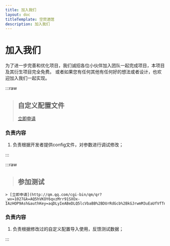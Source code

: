 ```yaml
---
title: 加入我们
layout: doc
titleTemplate: 空荧酒馆
description: 加入我们
---
```


# 加入我们

为了进一步完善和优化项目，我们诚招各位小伙伴加入团队一起完成项目，本项目及其衍生项目完全免费。
或者如果您有任何其他有任何好的想法或者设计，也欢迎加入我们一起实现。

:::raw

> ## 自定义配置文件
>
> [立即申请](http://qm.qq.com/cgi-bin/qm/qr?_wv=1027&k=AQ5hVKOY6qvzMrr91SXOx-IAzHOP9Ash&authKey=aqDLyIeABeDLQ5lcVbaBB%2BDUrRdGcb%2BkGJrwmM3uEaUfVfTnLj019izlWiQc5KJb&noverify=0&group_code=955219205)

### 负责内容

1. 负责根据开发者提供config文件，对参数进行调试修改；

:::

:::raw

> ## 参加测试
>
	> [立即申请](http://qm.qq.com/cgi-bin/qm/qr?_wv=1027&k=AQ5hVKOY6qvzMrr91SXOx-IAzHOP9Ash&authKey=aqDLyIeABeDLQ5lcVbaBB%2BDUrRdGcb%2BkGJrwmM3uEaUfVfTnLj019izlWiQc5KJb&noverify=0&group_code=955219205)

### 负责内容

1. 负责根据修改过的自定义配置导入使用，反馈测试数据；

:::



<script setup>
import { useUrlSearchParams } from '@vueuse/core'
import { onMounted } from 'vue'
import { isNumber } from '../.vitepress/theme/utils'

const params = useUrlSearchParams('history')
const group = [
  {id: 'dd', link: 'http://qm.qq.com/cgi-bin/qm/qr?_wv=1027&k=-HGS3II1no-AEcWHYdrhsJCN2IfKQeji&authKey=qbjuuv5VygEdFUAZSCCr2kim3V0lYvLvRjJwM7nv8KplMKjVAO4m2FuDovmcx%2FJP&noverify=0&group_code=522563995 '},
  {id: 'kf', link: 'https://qm.qq.com/cgi-bin/qm/qr?k=wXbtoDmXCjlR8iJ-3lRwdNIOWio3quit&jump_from=webapi&authKey=aS/Be7vKSbcu/6zrmYVlpF6DsSnkHVMGT6Arn+RU+IiJf8ItKIFEXnVvfFmOL9We' }
]

function jump() {
    const target = String(params.q).toLocaleLowerCase()

    group.forEach((val) => {
      if (val.id === target) {
        location.href = val.link
      }
    })
}

onMounted(()=> {
  jump()
})
</script>

<style lang="scss" scoped>

.vp-raw {
  padding: 0 28px 24px 28px;
  box-shadow: var(--vp-shadow-2);
  display: flex;
  flex-direction: column;
  width: 100%;
  margin-bottom: 36px;
  font-size: 15px;
  transition: all .5s,box-shadow .25s ease,border-color .25s ease;
  border-radius: 6px;
  background-color: var(--vp-custom-block-info-bg);
  margin-top: 2rem;
  &::after {

  }
  
  .layer.tiny {
  z-index: -2;
  width: 80%;
  transform: translate(-50%,12px);
  background: #F1F2F3;
  }
  
  &:hover{
    transform: translate3d(0, -8px, 0);
    box-shadow: var(--vp-shadow-3);
  }
    
  .header-anchor {
    display: none;
  }
  h3 {
    margin: 0;
  }
  code {
    font-weight: 600;
  }
  blockquote {
    display: flex;
    border-left: none;
    justify-content: space-between;
    align-items: center;
    width: 100%;
    border-bottom: 2px solid var(--vp-c-divider);
    padding-bottom: 18px;
    padding-left: 0;
    h2 {
      padding-top: 0;
      letter-spacing: 0;
      margin: 0;
    }
    a {
      display: inline-block;
      border-radius: 6px;
      padding: 0 20px;
      line-height: 34px;
      font-size: 14px;
      border-color: var(--vp-button-brand-border);
      color: var(--vp-button-brand-text);
      background-color: var(--vp-button-brand-bg);
      border: 1px solid transparent;
      text-align: center;
      font-weight: 600;
      white-space: nowrap;
      transition: color 0.25s, border-color 0.25s, background-color 0.25s;
      text-decoration: none;
      &:hover {
        border-color: var(--vp-button-brand-hover-border);
        color: var(--vp-button-brand-hover-text);
        background-color: var(--vp-button-brand-hover-bg);
      }
    }
  }
}
</style>
